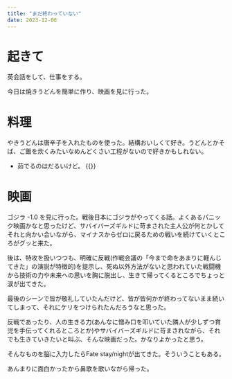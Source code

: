 ```yaml
---
title: "まだ終わっていない"
date: 2023-12-06
---
```



# 起きて
英会話をして、仕事をする。

今日は焼きうどんを簡単に作り、映画を見に行った。

# 料理
やきうどんは唐辛子を入れたものを使った。結構おいしくて好き。うどんとかそば、ご飯を炊くみたいなめんどくさい工程がないので好きかもしれない。
- 茹でるのはだるいけど。
{{<youtube xNOuizctO6o>}}

# 映画
ゴジラ -1.0 を見に行った。戦後日本にゴジラがやってくる話。よくあるパニック映画かなと思ったけど、サバイバーズギルドに苛まされた主人公が何とかしてそれと向かい合いながら、マイナスからゼロに戻るための戦いを続けていくところがグッと来た。

後は、特攻を扱いつつも、明確に反戦(作戦会議の「今まで命をあまりに軽んじてきた」の演説が特徴的)を提示し、死ぬ以外方法がないと思われていた戦闘機から技術の力や未来への思いを胸に脱出し、生きて帰ってくるところでちょっと涙が出てきた。

最後のシーンで皆が敬礼していたんだけど、皆が皆何かが終わってないまま続いてしまって、それにケリをつけられたんだろうなと思った。

反戦であったり、人の生きる力(あんなに憎み口を叩いていた隣人が少しずつ育児を手伝ってくれるところとか)やサバイバーズギルドに苛まされながら、それでも生きていきたいと叫ぶ、そんな映画だった。かなりよかったと思う。

そんなものを脳に入力したらFate stay/nightが出てきた。そういうこともある。

あんまりに面白かったから鼻歌を歌いながら帰った。